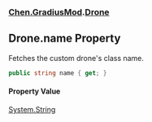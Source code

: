 
### [Chen.GradiusMod](./neHTXX+yFsk1RpXqjkv9zg 'Chen.GradiusMod').[Drone](./DlPPzHPOMCEzzg385hQIPQ 'Chen.GradiusMod.Drone')

## Drone.name Property
Fetches the custom drone's class name.  
```csharp
public string name { get; }
```

#### Property Value
[System.String](https://docs.microsoft.com/en-us/dotnet/api/System.String 'System.String')  
